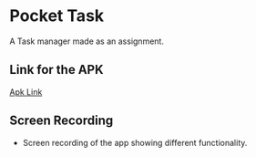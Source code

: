 # Pocket Task

A Task manager made as an assignment.

## Link for the APK

[Apk Link]()

## Screen Recording

- Screen recording of the app showing different functionality.
[](screen-record-pocket-task.mov)
